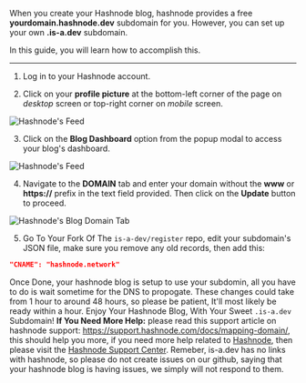 When you create your Hashnode blog, hashnode provides a free **yourdomain.hashnode.dev** subdomain for you. However, you can set up your own **.is-a.dev** subdomain.

In this guide, you will learn how to accomplish this.

---

1. Log in to your Hashnode account.

2. Click on your **profile picture** at the bottom-left corner of the page on *desktop* screen or top-right corner on *mobile* screen.

![Hashnode's Feed](https://cdn.hashnode.com/res/hashnode/image/upload/v1614932849541/cBNDGKXMj.png?auto=compress)

3. Click on the **Blog Dashboard** option from the popup modal to access your blog's dashboard.

![Hashnode's Feed](https://cdn.hashnode.com/res/hashnode/image/upload/v1614937218081/InvxVHXDy.png?auto=compress)

4. Navigate to the **DOMAIN** tab and enter your domain without the **www** or **https://** prefix in the text field provided. Then click on the **Update** button to proceed.

![Hashnode's Blog Domain Tab](https://cdn.hashnode.com/res/hashnode/image/upload/v1614937377176/0cwddAywO.png?auto=compress)

5. Go To Your Fork Of The `is-a-dev/register` repo, edit your subdomain's JSON file, make sure you remove any old records, then add this:
```json
"CNAME": "hashnode.network"
```

Once Done, your hashnode blog is setup to use your subdomin, all you have to do is wait sometime for the DNS to propogate. These changes could take from 1 hour to around 48 hours, so please be patient, It'll most likely be ready within a hour.
Enjoy Your Hashnode Blog, With Your Sweet `.is-a.dev` Subdomain! **If You Need More Help:** please read this support article on hashnode support: https://support.hashnode.com/docs/mapping-domain/, this should help you more, if you need more help related to [Hashnode](https://hashnode.com), then please visit the [Hashnode Support Center](https://support.hashnode.com/). Remeber, is-a.dev has no links with hashnode, so please do not create issues on our github, saying that your hashnode blog is having issues, we simply will not respond to them.
